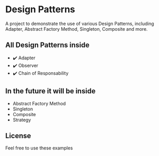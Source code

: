 # Design Patterns
A project to demonstrate the use of various Design Patterns, including Adapter, Abstract Factory Method, Singleton, Composite and more.

## All Design Patterns inside

 - ✔️ Adapter
 - ✔️ Observer
 - ✔️ Chain of Responsability
 
## In the future it will be inside

 - Abstract Factory Method
 - Singleton
 - Composite
 - Strategy
 
License 
----

Feel free to use these examples
